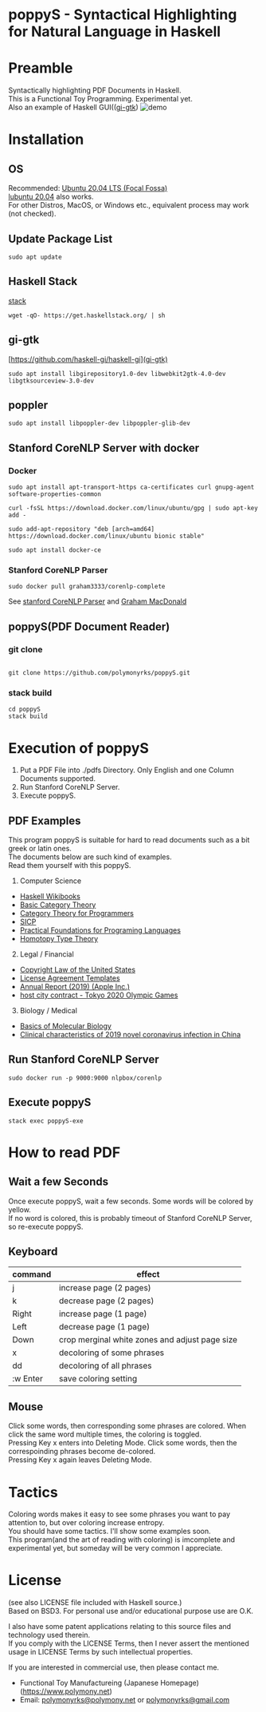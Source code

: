 # poppyS - Syntactical Highlighting for Natural Language in Haskell
# Preamble
Syntactically highlighting PDF Documents in Haskell.  
This is a Functional Toy Programming. Experimental yet.  
Also an example of Haskell GUI(([gi-gtk](https://hackage.haskell.org/package/gi-gtk))
![demo](./poppySMovie.gif)
# Installation
## OS
Recommended: [Ubuntu 20.04 LTS (Focal Fossa)](https://releases.ubuntu.com/20.04/)  
[lubuntu 20.04](https://lubuntu.me/downloads/) also works.  
For other Distros, MacOS, or Windows etc., equivalent process may work (not checked).  
## Update Package List
```shell
sudo apt update
```
## Haskell Stack
[stack](https://docs.haskellstack.org/en/stable/README/)
```shell
wget -qO- https://get.haskellstack.org/ | sh
```
## gi-gtk
[https://github.com/haskell-gi/haskell-gi](gi-gtk)
```shell
sudo apt install libgirepository1.0-dev libwebkit2gtk-4.0-dev libgtksourceview-3.0-dev
```
## poppler
```shell
sudo apt install libpoppler-dev libpoppler-glib-dev
```
## Stanford CoreNLP Server with docker
### Docker
```shell
sudo apt install apt-transport-https ca-certificates curl gnupg-agent software-properties-common
```
```shell
curl -fsSL https://download.docker.com/linux/ubuntu/gpg | sudo apt-key  add -
```
```shell
sudo add-apt-repository "deb [arch=amd64] https://download.docker.com/linux/ubuntu bionic stable"
```
```shell
sudo apt install docker-ce
```
### Stanford CoreNLP Parser
```shell
sudo docker pull graham3333/corenlp-complete
```
See [stanford CoreNLP Parser](https://stanfordnlp.github.io/CoreNLP/other-languages.html) and [Graham MacDonald](https://hub.docker.com/r/graham3333/corenlp-complete)  
## poppyS(PDF Document Reader)
### git clone
```shell

git clone https://github.com/polymonyrks/poppyS.git
```
### stack build
```shell
cd poppyS
stack build
```
# Execution of poppyS
1. Put a PDF File into ./pdfs Directory. Only English and one Column Documents supported.  
2. Run Stanford CoreNLP Server.
3. Execute poppyS.
## PDF Examples
This program poppyS is suitable for hard to read documents such as a bit greek or latin ones.  
The documents below are such kind of examples.  
Read them yourself with this poppyS.  
1. Computer Science
* [Haskell Wikibooks](https://en.wikibooks.org/wiki/Haskell)
* [Basic Category Theory](https://arxiv.org/abs/1612.09375)
* [Category Theory for Programmers](https://github.com/hmemcpy/milewski-ctfp-pdf)
* [SICP](https://web.mit.edu/alexmv/6.037/sicp.pdf)
* [Practical Foundations for Programing Languages](http://profs.sci.univr.it/~merro/files/harper.pdf)
* [Homotopy Type Theory](http://saunders.phil.cmu.edu/book/hott-ebook.pdf)
2. Legal / Financial
* [Copyright Law of the United States](https://www.copyright.gov/title17/title17.pdf)
* [License Agreement Templates](https://otl.stanford.edu/sites/g/files/sbiybj10286/f/exclusive_03-06-2018.pdf)
* [Annual Report (2019) (Apple Inc.)](https://s2.q4cdn.com/470004039/files/doc_financials/2019/ar/_10-K-2019-(As-Filed).pdf)
* [host city contract - Tokyo 2020 Olympic Games](https://gtimg.tokyo2020.org/image/upload/production/jxnoeerdp7hxvgtgxp73.pdf)
3. Biology / Medical
* [Basics of Molecular Biology](https://homes.cs.washington.edu/~tompa/papers/molbio.pdf)
* [Clinical characteristics of 2019 novel coronavirus infection in China](https://www.medrxiv.org/content/10.1101/2020.02.06.20020974v1)

## Run Stanford CoreNLP Server
```
sudo docker run -p 9000:9000 nlpbox/corenlp
```
## Execute poppyS
```shell
stack exec poppyS-exe
```
# How to read PDF
## Wait a few Seconds
Once execute poppyS, wait a few seconds. Some words will be colored by yellow.  
If no word is colored, this is probably timeout of Stanford CoreNLP Server, so re-execute poppyS.  
## Keyboard
|  command  |  effect  |
| ---- | ---- |
|  j  | increase page (2 pages) |
|  k  | decrease page (2 pages) |
|  Right  | increase page (1 page) |
|  Left  | decrease page (1 page) |
|  Down  | crop merginal white zones and adjust page size|
|  x  | decoloring of some phrases |
|  dd  | decoloring of all phrases |
|  :w Enter  | save coloring setting |
## Mouse
Click some words, then corresponding some phrases are colored. When click the same word multiple times, the coloring is toggled.  
Pressing Key x enters into Deleting Mode. Click some words, then the correspoinding phrases become de-colored.  
Pressing Key x again leaves Deleting Mode.
# Tactics
Coloring words makes it easy to see some phrases you want to pay attention to, but over coloring increase entropy.  
You should have some tactics. I'll show some examples soon.  
This program(and the art of reading with coloring) is imcomplete and experimental yet, but someday will be very common I appreciate.  
# License
(see also LICENSE file included with Haskell source.)  
Based on BSD3. For personal use and/or educational purpose use are O.K.  

I also have some patent applications relating to this source files and technology used therein.  
If you comply with the LICENSE Terms, then I never assert the mentioned usage in LICENSE Terms by such intellectual properties.  

If you are interested in commercial use, then please contact me.  
  * Functional Toy Manufactureing (Japanese Homepage) (https://www.polymony.net)  
  * Email: polymonyrks@polymony.net or polymonyrks@gmail.com  
